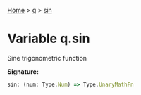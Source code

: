 [Home](../../../index.md) &gt; [q](../../q.md) &gt; [sin](./sin.md)

# Variable q.sin

Sine trigonometric function

<b>Signature:</b>

```typescript
sin: (num: Type.Num) => Type.UnaryMathFn
```
